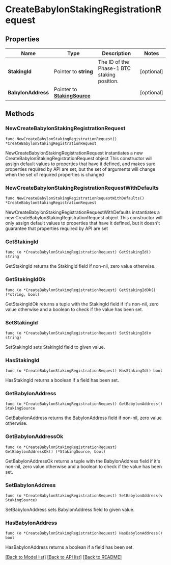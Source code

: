 # CreateBabylonStakingRegistrationRequest

## Properties

Name | Type | Description | Notes
------------ | ------------- | ------------- | -------------
**StakingId** | Pointer to **string** | The ID of the Phase-1 BTC staking position. | [optional] 
**BabylonAddress** | Pointer to [**StakingSource**](StakingSource.md) |  | [optional] 

## Methods

### NewCreateBabylonStakingRegistrationRequest

`func NewCreateBabylonStakingRegistrationRequest() *CreateBabylonStakingRegistrationRequest`

NewCreateBabylonStakingRegistrationRequest instantiates a new CreateBabylonStakingRegistrationRequest object
This constructor will assign default values to properties that have it defined,
and makes sure properties required by API are set, but the set of arguments
will change when the set of required properties is changed

### NewCreateBabylonStakingRegistrationRequestWithDefaults

`func NewCreateBabylonStakingRegistrationRequestWithDefaults() *CreateBabylonStakingRegistrationRequest`

NewCreateBabylonStakingRegistrationRequestWithDefaults instantiates a new CreateBabylonStakingRegistrationRequest object
This constructor will only assign default values to properties that have it defined,
but it doesn't guarantee that properties required by API are set

### GetStakingId

`func (o *CreateBabylonStakingRegistrationRequest) GetStakingId() string`

GetStakingId returns the StakingId field if non-nil, zero value otherwise.

### GetStakingIdOk

`func (o *CreateBabylonStakingRegistrationRequest) GetStakingIdOk() (*string, bool)`

GetStakingIdOk returns a tuple with the StakingId field if it's non-nil, zero value otherwise
and a boolean to check if the value has been set.

### SetStakingId

`func (o *CreateBabylonStakingRegistrationRequest) SetStakingId(v string)`

SetStakingId sets StakingId field to given value.

### HasStakingId

`func (o *CreateBabylonStakingRegistrationRequest) HasStakingId() bool`

HasStakingId returns a boolean if a field has been set.

### GetBabylonAddress

`func (o *CreateBabylonStakingRegistrationRequest) GetBabylonAddress() StakingSource`

GetBabylonAddress returns the BabylonAddress field if non-nil, zero value otherwise.

### GetBabylonAddressOk

`func (o *CreateBabylonStakingRegistrationRequest) GetBabylonAddressOk() (*StakingSource, bool)`

GetBabylonAddressOk returns a tuple with the BabylonAddress field if it's non-nil, zero value otherwise
and a boolean to check if the value has been set.

### SetBabylonAddress

`func (o *CreateBabylonStakingRegistrationRequest) SetBabylonAddress(v StakingSource)`

SetBabylonAddress sets BabylonAddress field to given value.

### HasBabylonAddress

`func (o *CreateBabylonStakingRegistrationRequest) HasBabylonAddress() bool`

HasBabylonAddress returns a boolean if a field has been set.


[[Back to Model list]](../README.md#documentation-for-models) [[Back to API list]](../README.md#documentation-for-api-endpoints) [[Back to README]](../README.md)


